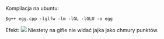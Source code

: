 Kompilacja na ubuntu: 
```
$g++ egg.cpp -lglfw -lm -lGL -lGLU -o egg

```
Efekt:
<img src = "https://media.giphy.com/media/HWoVZU9pcC7x3yQH6T/giphy.gif">
Niestety na gifie nie widać jajka jako chmury punktów.

